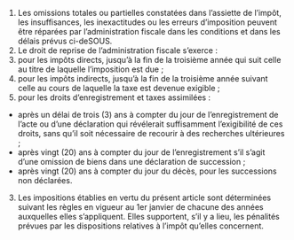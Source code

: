 1) Les omissions totales ou partielles constatées dans l’assiette de l’impôt, les insuffisances, les inexactitudes ou les erreurs d’imposition peuvent être réparées par l’administration fiscale dans les conditions et dans les délais prévus ci-deSOUS.
2) Le droit de reprise de l’administration fiscale s’exerce :
1) pour les impôts directs, jusqu’à la fin de la troisième année qui suit celle au
titre de laquelle l’imposition est due ;
2) pour les impôts indirects, jusqu’à la fin de la troisième année suivant celle au
cours de laquelle la taxe est devenue exigible ;
3) pour les droits d’enregistrement et taxes assimilées :
- après un délai de trois (3) ans à compter du jour de l’enregistrement de l’acte
ou d’une déclaration qui révélerait suffisamment l’exigibilité de ces droits, sans qu’il soit nécessaire de recourir à des recherches ultérieures ;
- après vingt (20) ans à compter du jour de l’enregistrement s’il s’agit d’une
omission de biens dans une déclaration de succession ;
- après vingt (20) ans à compter du jour du décès, pour les successions non
déclarées.
3) Les impositions établies en vertu du présent article sont déterminées suivant les
règles en vigueur au 1er janvier de chacune des années auxquelles elles s’appliquent. Elles supportent, s’il y a lieu, les pénalités prévues par les dispositions relatives à l’impôt qu’elles concernent.